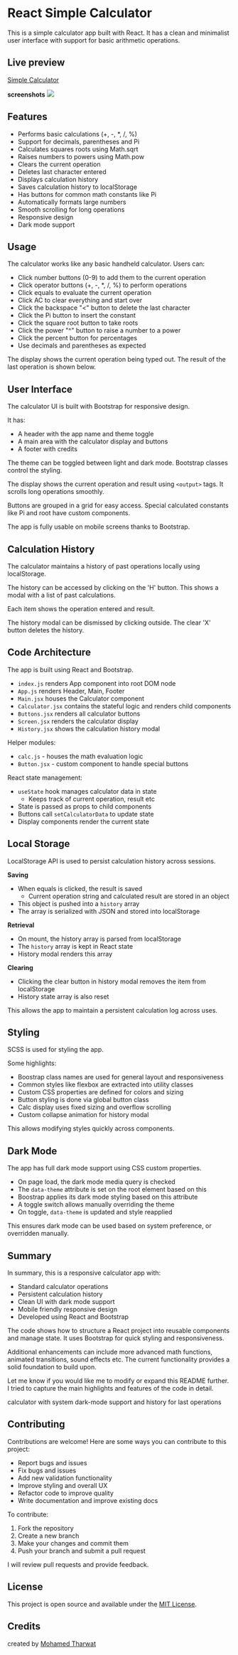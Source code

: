 # React Simple Calculator

This is a simple calculator app built with React. It has a clean and minimalist user interface with support for basic arithmetic operations. 

## Live preview

[Simple Calculator](https://mohamedtharwat000.github.io/simpleCalculator/build/)

**screenshots**
![](https://raw.githubusercontent.com/mohamedtharwat000/simpleCalculator/master/screenshots/Screenshot%202023-03-29%20at%2001-51-17%20Simple%20Calculator.png)

## Features

- Performs basic calculations (+, -, *, /, %)
- Support for decimals, parentheses and Pi 
- Calculates squares roots using Math.sqrt
- Raises numbers to powers using Math.pow
- Clears the current operation
- Deletes last character entered  
- Displays calculation history
- Saves calculation history to localStorage
- Has buttons for common math constants like Pi
- Automatically formats large numbers
- Smooth scrolling for long operations
- Responsive design
- Dark mode support

## Usage 

The calculator works like any basic handheld calculator. Users can:

- Click number buttons (0-9) to add them to the current operation
- Click operator buttons (+, -, *, /, %) to perform operations
- Click equals to evaluate the current operation
- Click AC to clear everything and start over 
- Click the backspace "<" button to delete the last character
- Click the Pi button to insert the constant
- Click the square root button to take roots
- Click the power "^" button to raise a number to a power
- Click the percent button for percentages
- Use decimals and parentheses as expected

The display shows the current operation being typed out. The result of the last operation is shown below.

## User Interface

The calculator UI is built with Bootstrap for responsive design.  

It has:

- A header with the app name and theme toggle
- A main area with the calculator display and buttons
- A footer with credits

The theme can be toggled between light and dark mode. Bootstrap classes control the styling.

The display shows the current operation and result using `<output>` tags. It scrolls long operations smoothly.  

Buttons are grouped in a grid for easy access. Special calculated constants like Pi and root have custom components.

The app is fully usable on mobile screens thanks to Bootstrap.

## Calculation History

The calculator maintains a history of past operations locally using localStorage.

The history can be accessed by clicking on the 'H' button. This shows a modal with a list of past calculations. 

Each item shows the operation entered and result. 

The history modal can be dismissed by clicking outside. The clear 'X' button deletes the history.

## Code Architecture

The app is built using React and Bootstrap.

- `index.js` renders App component into root DOM node
- `App.js` renders Header, Main, Footer
- `Main.jsx` houses the Calculator component 
- `Calculator.jsx` contains the stateful logic and renders child components
- `Buttons.jsx` renders all calculator buttons
- `Screen.jsx` renders the calculator display
- `History.jsx` shows the calculation history modal

Helper modules:

- `calc.js` - houses the math evaluation logic
- `Button.jsx` - custom component to handle special buttons

React state management:

- `useState` hook manages calculator data in state
  - Keeps track of current operation, result etc
- State is passed as props to child components
- Buttons call `setCalculatorData` to update state
- Display components render the current state

## Local Storage  

LocalStorage API is used to persist calculation history across sessions.

**Saving**

- When equals is clicked, the result is saved
  - Current operation string and calculated result are stored in an object
- This object is pushed into a `history` array 
- The array is serialized with JSON and stored into localStorage

**Retrieval**

- On mount, the history array is parsed from localStorage
- The `history` array is kept in React state
- History modal renders this array

**Clearing**

- Clicking the clear button in history modal removes the item from localStorage
- History state array is also reset

This allows the app to maintain a persistent calculation log across uses.

## Styling

SCSS is used for styling the app.

Some highlights:

- Boostrap class names are used for general layout and responsiveness
- Common styles like flexbox are extracted into utility classes
- Custom CSS properties are defined for colors and sizing  
- Button styling is done via global button class
- Calc display uses fixed sizing and overflow scrolling
- Custom collapse animation for history modal

This allows modifying styles quickly across components.

## Dark Mode

The app has full dark mode support using CSS custom properties. 

- On page load, the dark mode media query is checked
- The `data-theme` attribute is set on the root element based on this
- Boostrap applies its dark mode styling based on this attribute 
- A toggle switch allows manually overriding the theme
- On toggle, `data-theme` is updated and style reapplied

This ensures dark mode can be used based on system preference, or overridden manually.

## Summary

In summary, this is a responsive calculator app with:

- Standard calculator operations
- Persistent calculation history
- Clean UI with dark mode support  
- Mobile friendly responsive design
- Developed using React and Bootstrap

The code shows how to structure a React project into reusable components and manage state. It uses Bootstrap for quick styling and responsiveness.

Additional enhancements can include more advanced math functions, animated transitions, sound effects etc. The current functionality provides a solid foundation to build upon.

Let me know if you would like me to modify or expand this README further. I tried to capture the main highlights and features of the code in detail.


calculator with system dark-mode support and history for last operations

## Contributing

Contributions are welcome! Here are some ways you can contribute to this project:

- Report bugs and issues
- Fix bugs and issues
- Add new validation functionality
- Improve styling and overall UX
- Refactor code to improve quality
- Write documentation and improve existing docs

To contribute:
1. Fork the repository
2. Create a new branch
3. Make your changes and commit them
4. Push your branch and submit a pull request

I will review pull requests and provide feedback.

## License

This project is open source and available under the [MIT License](LICENSE).

## Credits

created by [Mohamed Tharwat](https://github.com/mohamedtharwat000)
